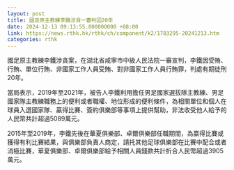 ```yaml
---
layout: post
title: 國足原主教練李鐵涉貪一審判囚20年
date: 2024-12-13 09:13:55.000000000 +08:00
link: https://news.rthk.hk/rthk/ch/component/k2/1783295-20241213.htm
categories: rthk
---
```


國足原主教練李鐵涉貪案，在湖北省咸寧市中級人民法院一審宣判，李鐵因受賄、行賄、單位行賄、非國家工作人員受賄、對非國家工作人員行賄罪，判處有期徒刑20年。

當局表示，2019年至2021年，被告人李鐵利用擔任男足國家選拔隊主教練、男足國家隊主教練職務上的便利或者職權、地位形成的便利條件，為相關單位和個人在球員入選國家隊、贏得比賽、簽約俱樂部等事項上提供幫助，非法收受他人給予的人民幣共計超過5089萬元。

2015年至2019年，李鐵先後在華夏俱樂部、卓爾俱樂部任職期間，為贏得比賽或獲得有利比賽結果，與俱樂部負責人商定，請托其他足球俱樂部在比賽中配合或者消極比賽，華夏俱樂部、卓爾俱樂部給予相關人員錢款共計折合人民幣超過3905萬元。
